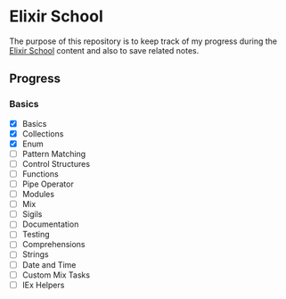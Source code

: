 # Elixir School

The purpose of this repository is to keep track of my progress during the [Elixir School](https://elixirschool.com) content and also to save related notes.

## Progress

### Basics

- [x] Basics
- [x] Collections
- [x] Enum
- [ ] Pattern Matching
- [ ] Control Structures
- [ ] Functions
- [ ] Pipe Operator
- [ ] Modules
- [ ] Mix
- [ ] Sigils
- [ ] Documentation
- [ ] Testing
- [ ] Comprehensions
- [ ] Strings
- [ ] Date and Time
- [ ] Custom Mix Tasks
- [ ] IEx Helpers
